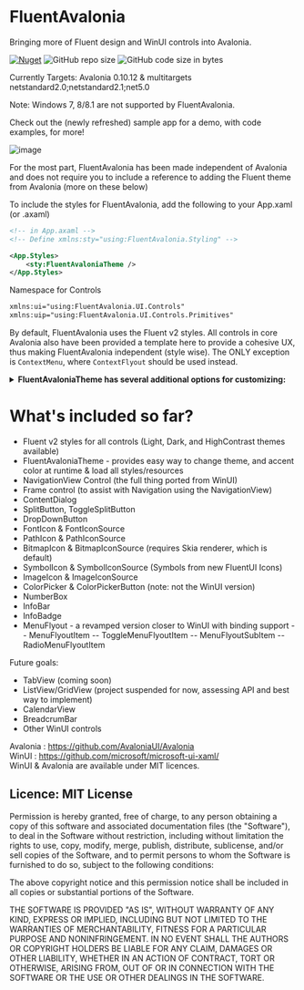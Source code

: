 # FluentAvalonia

Bringing more of Fluent design and WinUI controls into Avalonia.

[![Nuget](https://img.shields.io/nuget/v/FluentAvaloniaUI?color=%236A5ACD&label=FluentAvaloniaUI%20%28nuget%29)](https://www.nuget.org/packages/FluentAvaloniaUI/)
![GitHub repo size](https://img.shields.io/github/repo-size/amwx/FluentAvalonia?color=%234682B4)
![GitHub code size in bytes](https://img.shields.io/github/languages/code-size/amwx/FluentAvalonia?color=%23483D8B)

Currently Targets: Avalonia 0.10.12 & multitargets netstandard2.0;netstandard2.1;net5.0

Note: Windows 7, 8/8.1 are not supported by FluentAvalonia.

Check out the (newly refreshed) sample app for a demo, with code examples, for more!

![image](https://user-images.githubusercontent.com/40413319/152464696-65a4de6f-1a06-4cca-9f80-c545ad0585ce.png)


For the most part, FluentAvalonia has been made independent of Avalonia and does not require you to include a reference to adding the Fluent theme from Avalonia (more on these below)

To include the styles for FluentAvalonia, add the following to your App.xaml (or .axaml)

````Xml
<!-- in App.axaml -->
<!-- Define xmlns:sty="using:FluentAvalonia.Styling" -->

<App.Styles>
    <sty:FluentAvaloniaTheme />
</App.Styles>
````

Namespace for Controls
````Xml
xmlns:ui="using:FluentAvalonia.UI.Controls"
xmlns:uip="using:FluentAvalonia.UI.Controls.Primitives"
````

By default, FluentAvalonia uses the Fluent v2 styles. All controls in core Avalonia also have been provided a template here to provide a cohesive UX, thus making FluentAvalonia independent (style wise). The ONLY exception is `ContextMenu`, where `ContextFlyout` should be used instead.


<details>
    <summary> <b>FluentAvaloniaTheme has several additional options for customizing:</b> </summary>
    
````C#    
// FluentAvalonia Theme is automatically registered with the AvaloniaLocator on startup. To quickly access it in code,
var faTheme = AvaloniaLocator.Current.GetService<FluentAvaloniaTheme>();

// Set the Current theme using the Requested Theme Property

// For Light Mode
RequestedTheme = "Light";

// For Dark Mode
RequestedTheme = "Dark";

// For HighContast
RequestedTheme = "HighContrast";

// On Windows the following properties are available, which all default to true:

// Use the System font as the primary font for the App. On Windows 10, this is Segoe UI. On Windows 11, this is Segoe UI Variable Text
// This value is only respected on startup
public bool UseSystemFontOnWindows { get; set; } = true;

// Use the current User System Accent Color as the Accent Color in the app
public bool UseUserAccentColorOnWindows { get; set; } = true;

// Set the app theme to whatever the Windows theme is, respects HighContrast mode
// This value is only respected on startup
public bool UseSystemThemeOnWindows { get; set; } = true;


// Additionally, by default on Windows, all Win32 windows appear in light mode, regardless of the System setting. To force the window to dark mode:

var thm = AvaloniaLocator.Current.GetService<FluentAvaloniaTheme>();
thm.ForceNativeTitleBarToTheme(Window); // Window is the Window object you want to force

// On a regular window, this will force the titlebar and window border into dark mode. NOTE: If you have accent colors enabled on titlebars and window borders
// in system settings, this most likely won't have much of an effect, since the accent color is used instead.

// If you're using my CoreWindow class, this is done automatically.


// The following properties are available on ALL systems:

// To set a custom accent color set this property. The 3 light and 3 dark variants will be generated for you.
// NOTE: I do not verify whether the custom accent color ensures good legibility and accessibility - that is up to you
// If you would like more control over the shades generated, you can directly override the resources in the Application level ResourceDictionary
public Color? CustomAccentColor { get; set; }

CustomAccentColor = Colors.Orange;

// To return to default, set the property to null;
// On Mac/Linux, and Windows with (UseUserAccentColorOnWindows = false), the default color is SlateBlue. Otherwise it returns to the System defined accent.


// NEW in v1.2, if there are controls you don't use, you can use this property to skip loading their template
// This saves a bit of memory, but more importantly reduces the number of styles that need to be evaluated which can add a performance benefit
// This is a semi-colon (;) delimited string of controls. 
public string SkipControls { get; set; }


// For example, to skip the NavigationView and DataGrid controls
SkipControls = "NavigationView;DataGrid";

// The search mechanism just uses a string.Contains() to evaluate each entry. This for controls like NavigationView and CommandBar where
// those terms are in the related controls (NavigationViewItem, CommandBarButton) - this will automatically remove those as well so you
// don't need to specify everything. See the Styles files in (FluentAvalonia/Styling/[BasicControls | Controls]) for naming - though you
// don't need to include "Styles" unless you want specifically only that file

// Have custom resources you want changed when the Theme changes?

// Listen to the RequestedThemeChanged event:
public TypedEventHandler<FluentAvaloniaTheme, RequestedThemeChangedEventArgs> RequestedThemeChanged;

RequestedThemeChanged += OnAppThemeChanged;

private void OnAppThemeChanged(FluentAvaloniaTheme faTheme, RequestedThemeChangedEventArgs args)
{
    // Retreive the new theme from args
    var newTheme = args.NewTheme;

    // your logic
}
````
</details>


# What's included so far?
- Fluent v2 styles for all controls (Light, Dark, and HighContrast themes available)
- FluentAvaloniaTheme - provides easy way to change theme, and accent color at runtime & load all styles/resources
- NavigationView Control (the full thing ported from WinUI)
- Frame control (to assist with Navigation using the NavigationView)
- ContentDialog
- SplitButton, ToggleSplitButton
- DropDownButton
- FontIcon & FontIconSource
- PathIcon & PathIconSource
- BitmapIcon & BitmapIconSource (requires Skia renderer, which is default)
- SymbolIcon & SymbolIconSource (Symbols from new FluentUI Icons)
- ImageIcon & ImageIconSource
- ColorPicker & ColorPickerButton (note: not the WinUI version)
- NumberBox
- InfoBar
- InfoBadge
- MenuFlyout - a revamped version closer to WinUI with binding support
-- MenuFlyoutItem
-- ToggleMenuFlyoutItem
-- MenuFlyoutSubItem
-- RadioMenuFlyoutItem

Future goals:
- TabView (coming soon)
- ListView/GridView (project suspended for now, assessing API and best way to implement)
- CalendarView
- BreadcrumBar
- Other WinUI controls

Avalonia : https://github.com/AvaloniaUI/Avalonia  
WinUI : https://github.com/microsoft/microsoft-ui-xaml/  
WinUI & Avalonia are available under MIT licences.

## Licence: MIT License

Permission is hereby granted, free of charge, to any person obtaining a copy of this software and associated documentation files (the "Software"), to deal in the Software without restriction, including without limitation the rights to use, copy, modify, merge, publish, distribute, sublicense, and/or sell copies of the Software, and to permit persons to whom the Software is furnished to do so, subject to the following conditions:

The above copyright notice and this permission notice shall be included in all copies or substantial portions of the Software.

THE SOFTWARE IS PROVIDED "AS IS", WITHOUT WARRANTY OF ANY KIND, EXPRESS OR IMPLIED, INCLUDING BUT NOT LIMITED TO THE WARRANTIES OF MERCHANTABILITY, FITNESS FOR A PARTICULAR PURPOSE AND NONINFRINGEMENT. IN NO EVENT SHALL THE AUTHORS OR COPYRIGHT HOLDERS BE LIABLE FOR ANY CLAIM, DAMAGES OR OTHER LIABILITY, WHETHER IN AN ACTION OF CONTRACT, TORT OR OTHERWISE, ARISING FROM, OUT OF OR IN CONNECTION WITH THE SOFTWARE OR THE USE OR OTHER DEALINGS IN THE SOFTWARE.
